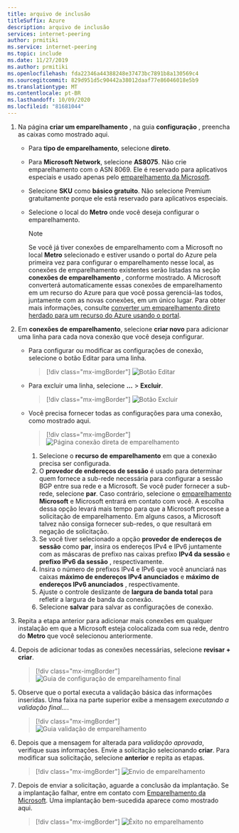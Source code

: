 ```yaml
---
title: arquivo de inclusão
titleSuffix: Azure
description: arquivo de inclusão
services: internet-peering
author: prmitiki
ms.service: internet-peering
ms.topic: include
ms.date: 11/27/2019
ms.author: prmitiki
ms.openlocfilehash: fda22346a44388248e37473bc7891b8a130569c4
ms.sourcegitcommit: 829d951d5c90442a38012daaf77e86046018e5b9
ms.translationtype: MT
ms.contentlocale: pt-BR
ms.lasthandoff: 10/09/2020
ms.locfileid: "81681044"
---
```

1. Na página **criar um emparelhamento** , na guia **configuração** , preencha as caixas como mostrado aqui.

    * Para **tipo de emparelhamento**, selecione **direto**.
    * Para **Microsoft Network**, selecione **AS8075**. Não crie emparelhamento com o ASN 8069. Ele é reservado para aplicativos especiais e usado apenas pelo [emparelhamento da Microsoft](mailto:peering@microsoft.com).
    * Selecione **SKU** como **básico gratuito**. Não selecione Premium gratuitamente porque ele está reservado para aplicativos especiais.
    * Selecione o local do **Metro** onde você deseja configurar o emparelhamento.

        > [!NOTE]
        > Se você já tiver conexões de emparelhamento com a Microsoft no local **Metro** selecionado e estiver usando o portal do Azure pela primeira vez para configurar o emparelhamento nesse local, as conexões de emparelhamento existentes serão listadas na seção **conexões de emparelhamento** , conforme mostrado. A Microsoft converterá automaticamente essas conexões de emparelhamento em um recurso do Azure para que você possa gerenciá-las todos, juntamente com as novas conexões, em um único lugar. Para obter mais informações, consulte [converter um emparelhamento direto herdado para um recurso do Azure usando o portal](../howto-legacy-direct-portal.md).
        >

1. Em **conexões de emparelhamento**, selecione **criar novo** para adicionar uma linha para cada nova conexão que você deseja configurar.

    * Para configurar ou modificar as configurações de conexão, selecione o botão Editar para uma linha.

        > [!div class="mx-imgBorder"]
        > ![Botão Editar](../media/setup-direct-conf-tab-edit.png)
    
    * Para excluir uma linha, selecione **...**  >  **Excluir**.

        > [!div class="mx-imgBorder"]
        > ![Botão Excluir](../media/setup-direct-conf-tab-delete.png)

    * Você precisa fornecer todas as configurações para uma conexão, como mostrado aqui.

         > [!div class="mx-imgBorder"]
         > ![Página conexão direta de emparelhamento](../media/setup-direct-conf-tab-connection.png)

        1. Selecione o **recurso de emparelhamento** em que a conexão precisa ser configurada.
        1. O **provedor de endereços de sessão** é usado para determinar quem fornece a sub-rede necessária para configurar a sessão BGP entre sua rede e a Microsoft. Se você puder fornecer a sub-rede, selecione **par**. Caso contrário, selecione o [emparelhamento](mailto:peering@microsoft.com) **Microsoft** e Microsoft entrará em contato com você. A escolha dessa opção levará mais tempo para que a Microsoft processe a solicitação de emparelhamento. Em alguns casos, a Microsoft talvez não consiga fornecer sub-redes, o que resultará em negação de solicitação.
        1. Se você tiver selecionado a opção **provedor de endereços de sessão** como **par**, insira os endereços IPv4 e IPv6 juntamente com as máscaras de prefixo nas caixas prefixo **IPv4 da sessão** e **prefixo IPv6 da sessão** , respectivamente.
        1. Insira o número de prefixos IPv4 e IPv6 que você anunciará nas caixas **máximo de endereços IPv4 anunciados** e **máximo de endereços IPv6 anunciados** , respectivamente.
        1. Ajuste o controle deslizante de **largura de banda total** para refletir a largura de banda da conexão.
        1. Selecione **salvar** para salvar as configurações de conexão.

1. Repita a etapa anterior para adicionar mais conexões em qualquer instalação em que a Microsoft esteja colocalizada com sua rede, dentro do **Metro** que você selecionou anteriormente.

1. Depois de adicionar todas as conexões necessárias, selecione **revisar + criar**.

    > [!div class="mx-imgBorder"]
    > ![Guia de configuração de emparelhamento final](../media/setup-direct-conf-tab-final.png)

1. Observe que o portal executa a validação básica das informações inseridas. Uma faixa na parte superior exibe a mensagem *executando a validação final...*.

    > [!div class="mx-imgBorder"]
    > ![Guia validação de emparelhamento](../media/setup-direct-review-tab-validation.png)

1. Depois que a mensagem for alterada para *validação aprovada*, verifique suas informações. Envie a solicitação selecionando **criar**. Para modificar sua solicitação, selecione **anterior** e repita as etapas.

    > [!div class="mx-imgBorder"]
    > ![Envio de emparelhamento](../media/setup-direct-review-tab-submit.png)

1. Depois de enviar a solicitação, aguarde a conclusão da implantação. Se a implantação falhar, entre em contato com [Emparelhamento da Microsoft](mailto:peering@microsoft.com). Uma implantação bem-sucedida aparece como mostrado aqui.

    > [!div class="mx-imgBorder"]
    > ![Êxito no emparelhamento](../media/setup-direct-success.png)
